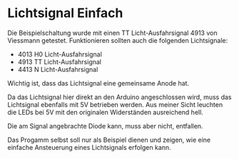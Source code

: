 # Lichtsignal Einfach

Die Beispielschaltung wurde mit einen TT Licht-Ausfahrsignal 4913 von Viessmann getestet. Funktionieren sollten auch die folgenden Lichtsignale:
* 4013 H0 Licht-Ausfahrsignal
* 4913 TT Licht-Ausfahrsignal
* 4413 N Licht-Ausfahrsignal

Wichtig ist, dass das Lichtsignal eine gemeinsame Anode hat.

Da das Lichtsignal hier direkt an den Arduino angeschlossen wird, muss das Lichtsignal ebenfalls mit 5V betrieben werden. Aus meiner Sicht leuchten die LEDs bei 5V mit den originalen Widerständen ausreichend hell. 

Die am Signal angebrachte Diode kann, muss aber nicht, entfallen.

Das Progamm selbst soll nur als Beispiel dienen und zeigen, wie eine einfache Ansteuerung eines Lichtsignals erfolgen kann.
